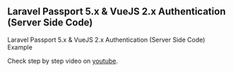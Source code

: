 ## Laravel Passport 5.x & VueJS 2.x Authentication (Server Side Code)

Laravel Passport 5.x & VueJS 2.x Authentication (Server Side Code) Example

Check step by step video on [youtube](https://www.yotube.com/playlist?list=PLKmlCa2HUPq_SJxoT1YfQ_j7Ry6CIDd-G).